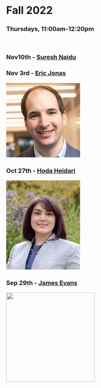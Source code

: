 # Fall 2022
### Thursdays, 11:00am-12:20pm

<br>

### Nov10th - [Suresh Naidu](https://github.com/uchicago-computation-workshop/Fall2022/blob/main/11_10_%20Suresh/Suresh%20Naidu.jpg)
### Nov 3rd - [Eric Jonas](https://github.com/uchicago-computation-workshop/Fall2022/tree/main/11_03_Jonas)
<div><img src="jonas.jpeg" width="200" height="200"></div>

### Oct 27th - [Hoda Heidari](https://github.com/uchicago-computation-workshop/Fall2022/tree/add-new-speaker-file/10-27_hoda)

<div><img src="HodaHeidari.jpg" width="200" height="240"></div>

### Sep 29th - [James Evans](https://github.com/uchicago-computation-workshop/Fall2022/tree/add-new-speaker-file/09-29_Evans)

<div><img src="https://macss.uchicago.edu/sites/macss.uchicago.edu/files/styles/columnwidth-wider/public/uploads/images/JamesEvans_0.jpg?itok=wYsSKKDu" width="240" height="240"></div>
















